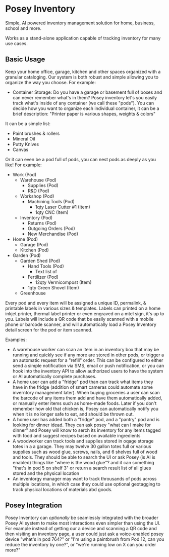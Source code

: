 # Posey Inventory
Simple, AI powered inventory management solution for home, business, school and more.

Works as a stand-alone application capable of tracking inventory for many use cases. 

## Basic Usage
Keep your home office, garage, kitchen and other spaces organized with a granular cataloging. Our system is both robust and simple allowing you to organize the way you choose. For example:
- Container Storage: Do you have a garage or basement full of boxes and can never remember what's in them? Posey inventory let's you easily track what's inside of any container (we call these "pods"). You can decide how you want to organize each individual container, it can be a brief description:
"Printer paper is various shapes, weights & colors"

It can be a simple list:
- Paint brushes & rollers
- Mineral Oil
- Putty Knives
- Canvas

Or it can even be a pod full of pods, you can nest pods as deeply as you like! For example:
- Work (Pod)
  - Warehouse (Pod)
    - Supplies (Pod)
    - R&D (Pod)
  - Workshop (Pod)
    - Machining Tools (Pod)
      - 1qty Laser Cutter #1 (Item)
      - 1qty CNC (Item)
  - Inventory (Pod)
    - Returns (Pod)
    - Outgoing Orders (Pod)
    - New Merchandise (Pod)
- Home (Pod)
  - Garage (Pod)
  - Kitchen (Pod)
- Garden (Pod)
  - Garden Shed (Pod)
    - Hand Tools (Pod)
      - Text list of 
    - Fertilizer (Pod)
      - 12qty Vermicompost (Item)
    - 1qty Green Shovel (Item)
  - Greenhouse

Every pod and every item will be assigned a unique ID, permalink, & printable labels in various sizes & templates. Labels can printed on a home inkjet printer, thermal label printer or even engraved on a mtel sign, it's up to you. Labels will include a QR code that be easily scanned with a mobile phone or barcode scanner, and will automatically load a Posey Inventory detail screen for the pod or item scanned.

Examples:
- A warehouse worker can scan an item in an inventory box that may be running and quickly see if any more are stored in other pods, or trigger a an automatic request for a "refill" order. This can be configured to either send a simple notification via SMS, email or push notification, or you can hook into the inventory API to allow authorized users to have the system or AI automatically complete purchases.
- A home user can add a "fridge" pod than can track what items they have in the fridge (addition of smart cameras could automate some inverntory management later). When buying groceries a user can scan the barcode of any items them add and have them automatically added, or manually enter items such as home-made foods. Later if you don't remember how old that chicken is, Posey can automatically notify you when it is no longer safe to eat, and should be thrown out.
- A home user has added both a "fridge" pod, and a "pantry" pod and is looking for dinner idead. They can ask posey "what can I make for dinner" and Posey will know to serch its inventory for any items tagged with food and suggest recipes based on available ingredients
- A woodworker can track tools and supplies stored in oqage storage totes in a a garage. They may twelve 30 gallon totes full or various supplies such as wood glue, screws, nails, and 6 shelves full of wood and tools. They should be able to search the UI or ask Posey (is AI is enabled) things like "where is the wood glue"? and it can something "that's in pod 5 on shelf 3" or return a search result list of all glues stored and the physical location
- An inventorgy manager may want to track throusands of pods across multiple locations, in which case they could use optional geotagging to  track physical locations of materials abd goods.


## Posey Integration
Posey Inventory can *optionally* be seamlessly integrated with the broader Posey AI system to make most interactions even simpler than using the UI. For example instead of getting our a device and scanning a QR code and then visiting an inventory page, a user could just ask a voice-enabled posey device "what's in pod 764?" or "I'm using a paintbrush from Pod 12, can you reduce the inventory by one?", or "we're running low on X can you order more?"